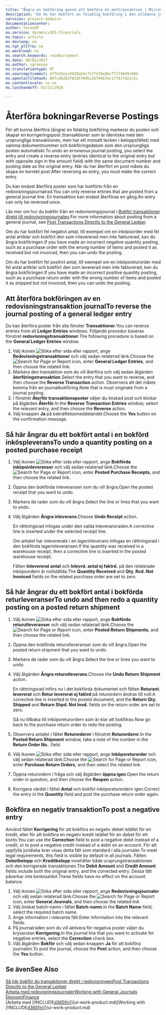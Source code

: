 ```yaml
---
title: "Ångra en bokföring genom att bokföra en mottransaktion | Microsoft Docs"
description: "Om du har bokfört en felaktig bokföring i den allmänna journalen, kan du använda funktionen Återför transaktion för att ångra bokföringen med ett korrekt redovisningsspårning."
services: project-madeira
documentationcenter: 
author: SorenGP
ms.service: dynamics365-financials
ms.topic: article
ms.devlang: na
ms.tgt_pltfrm: na
ms.workload: na
ms.search.keywords: reimbursement
ms.date: 08/03/2017
ms.author: sgroespe
ms.translationtype: HT
ms.sourcegitcommit: d7fb34e1c9428a64c71ff47be8bcff174649c00d
ms.openlocfilehash: 66fcd6282f02d5789b12b79467ec177817422c5c
ms.contentlocale: sv-se
ms.lasthandoff: 03/22/2018

---
```

# <a name="reverse-postings"></a><span data-ttu-id="71b9a-103">Återföra bokningar</span><span class="sxs-lookup"><span data-stu-id="71b9a-103">Reverse Postings</span></span>
<span data-ttu-id="71b9a-104">För att kunna återföra (ångra) en felaktig bokföring markerar du posten och skapar en korrigeringspost (transaktioner som är identiska med den ursprungliga transaktionen, men har ett motsatt tecken i beloppsfältet) med samma dokumentnummer och bokföringsdatum som den ursprungliga posten automatiskt.</span><span class="sxs-lookup"><span data-stu-id="71b9a-104">To undo an erroneous journal posting, you select the entry and create a reverse entry (entries identical to the original entry but with opposite sign in the amount field) with the same document number and posting date as the original entry.</span></span> <span data-ttu-id="71b9a-105">När du har återfört en post måste du skapa en korrekt post.</span><span class="sxs-lookup"><span data-stu-id="71b9a-105">After reversing an entry, you must make the correct entry.</span></span>

<span data-ttu-id="71b9a-106">Du kan endast återföra poster som har bokförts från en redovisningsjournalrad.</span><span class="sxs-lookup"><span data-stu-id="71b9a-106">You can only reverse entries that are posted from a general journal line.</span></span> <span data-ttu-id="71b9a-107">En transaktion kan endast återföras en gång.</span><span class="sxs-lookup"><span data-stu-id="71b9a-107">An entry can only be reversed once.</span></span>

<span data-ttu-id="71b9a-108">Läs mer om hur du bokför från en redovisningsjournal i [Bokför transaktioner direkt till redovisningsjournalen](finance-how-post-transactions-directly.md).</span><span class="sxs-lookup"><span data-stu-id="71b9a-108">For more information about posting from a general journal, see [Post Transactions Directly to the General Ledger](finance-how-post-transactions-directly.md).</span></span>

<span data-ttu-id="71b9a-109">Om du har bokfört fel negativt antal, till exempel om en inköpsorder med fel antal artiklar och bokfört den som inlevererad men inte fakturerad, kan du ångra bokföringen.</span><span class="sxs-lookup"><span data-stu-id="71b9a-109">If you have made an incorrect negative quantity posting, such as a purchase order with the wrong number of items and posted it as received but not invoiced, then you can undo the posting.</span></span>

<span data-ttu-id="71b9a-110">Om du har bokfört fel positivt antal, till exempel om en inköpsreturorder med fel antal artiklar och bokfört den som levererad men inte fakturerad, kan du ångra bokföringen.</span><span class="sxs-lookup"><span data-stu-id="71b9a-110">If you have made an incorrect positive quantity posting, such as a purchase return order with the wrong number of items and posted it as shipped but not invoiced, then you can undo the posting.</span></span>   

## <a name="to-reverse-the-journal-posting-of-a-general-ledger-entry"></a><span data-ttu-id="71b9a-111">Att återföra bokföringen av en redovisningstransaktion journal</span><span class="sxs-lookup"><span data-stu-id="71b9a-111">To reverse the journal posting of a general ledger entry</span></span>
<span data-ttu-id="71b9a-112">Du kan återföra poster från alla fönster **Transaktioner**.</span><span class="sxs-lookup"><span data-stu-id="71b9a-112">You can reverse entries from all **Ledger Entries** windows.</span></span> <span data-ttu-id="71b9a-113">Följande procedur baseras fönstret **redovisningstransaktioner**.</span><span class="sxs-lookup"><span data-stu-id="71b9a-113">The following procedure is based on the **General Ledger Entries** window.</span></span>
1. <span data-ttu-id="71b9a-114">Välj ikonen ![Söka efter sida eller rapport](media/ui-search/search_small.png "Ikonen Söka efter sida eller rapport"), ange **Redovisningstransaktioner** och välj sedan relaterad länk.</span><span class="sxs-lookup"><span data-stu-id="71b9a-114">Choose the ![Search for Page or Report](media/ui-search/search_small.png "Search for Page or Report icon") icon, enter **General Ledger Entries**, and then choose the related link.</span></span>
2. <span data-ttu-id="71b9a-115">Markera den transaktion som du vill återföra och välj sedan åtgärden **återföringstransaktion**.</span><span class="sxs-lookup"><span data-stu-id="71b9a-115">Select the entry that you want to reverse, and then choose the **Reverse Transaction** action.</span></span> <span data-ttu-id="71b9a-116">Observera att det måste komma från en journalbokföring.</span><span class="sxs-lookup"><span data-stu-id="71b9a-116">Note that is must originate from a journal posting.</span></span>
3. <span data-ttu-id="71b9a-117">I fönstret **Återför transaktionsposter** väljer du önskad post och klickar på åtgärden **Återför**.</span><span class="sxs-lookup"><span data-stu-id="71b9a-117">In the **Reverse Transaction Entries** window, select the relevant entry, and then choose the **Reverse** action.</span></span>
4. <span data-ttu-id="71b9a-118">Välj knappen **Ja** på bekräftelsemeddelandet.</span><span class="sxs-lookup"><span data-stu-id="71b9a-118">Choose the **Yes** button on the confirmation message.</span></span>

## <a name="to-undo-a-quantity-posting-on-a-posted-purchase-receipt"></a><span data-ttu-id="71b9a-119">Så här ångrar du ett bokfört antal i en bokförd inköspleverans</span><span class="sxs-lookup"><span data-stu-id="71b9a-119">To undo a quantity posting on a posted purchase receipt</span></span>  

1.  <span data-ttu-id="71b9a-120">Välj ikonen ![Söka efter sida eller rapport](media/ui-search/search_small.png "Ikonen Söka efter sida eller rapport"), ange **Bokförda inköpsinleveranser** och välj sedan relaterad länk.</span><span class="sxs-lookup"><span data-stu-id="71b9a-120">Choose the ![Search for Page or Report](media/ui-search/search_small.png "Search for Page or Report icon") icon, enter **Posted Purchase Receipts**, and then choose the related link.</span></span>  
2.  <span data-ttu-id="71b9a-121">Öppna den bokförda inleveransen som du vill ångra.</span><span class="sxs-lookup"><span data-stu-id="71b9a-121">Open the posted receipt that you want to undo.</span></span>  
3.  <span data-ttu-id="71b9a-122">Markera de rader som du vill ångra.</span><span class="sxs-lookup"><span data-stu-id="71b9a-122">Select the line or lines that you want to undo.</span></span>  
4.  <span data-ttu-id="71b9a-123">Välj åtgärden **Ångra inleverans**.</span><span class="sxs-lookup"><span data-stu-id="71b9a-123">Choose **Undo Receipt** action.</span></span>

    <span data-ttu-id="71b9a-124">En rättningsrad infogas under den valda inleveransraden.</span><span class="sxs-lookup"><span data-stu-id="71b9a-124">A corrective line is inserted under the selected receipt line.</span></span>  

    <span data-ttu-id="71b9a-125">Om antalet har inlevererats i en lagerinleverans infogas en rättningsrad i den bokförda lagerinleveransen.</span><span class="sxs-lookup"><span data-stu-id="71b9a-125">If the quantity was received in a warehouse receipt, then a corrective line is inserted in the posted warehouse receipt.</span></span>  

    <span data-ttu-id="71b9a-126">Fälten **Inlevererat antal** och **Inlevrd. antal ej faktrd.** på den relaterade inköpsordern är nollställda.</span><span class="sxs-lookup"><span data-stu-id="71b9a-126">The **Quantity Received** and **Qty. Rcd. Not Invoiced** fields on the related purchase order are set to zero.</span></span>

## <a name="to-undo-and-then-redo-a-quantity-posting-on-a-posted-return-shipment"></a><span data-ttu-id="71b9a-127">Så här ångrar du ett bokfört antal i bokförda returleveranser</span><span class="sxs-lookup"><span data-stu-id="71b9a-127">To undo and then redo a quantity posting on a posted return shipment</span></span>

1.  <span data-ttu-id="71b9a-128">Välj ikonen ![Söka efter sida eller rapport](media/ui-search/search_small.png "Ikonen Söka efter sida eller rapport"), ange **Bokförda returutleveranser** och välj sedan relaterad länk.</span><span class="sxs-lookup"><span data-stu-id="71b9a-128">Choose the ![Search for Page or Report](media/ui-search/search_small.png "Search for Page or Report icon") icon, enter **Posted Return Shipments**, and then choose the related link.</span></span>  
2.  <span data-ttu-id="71b9a-129">Öppna den bokförda returutleveranser som du vill ångra.</span><span class="sxs-lookup"><span data-stu-id="71b9a-129">Open the posted return shipment that you want to undo.</span></span>
3. <span data-ttu-id="71b9a-130">Markera de rader som du vill ångra.</span><span class="sxs-lookup"><span data-stu-id="71b9a-130">Select the line or lines you want to undo.</span></span>  

4.  <span data-ttu-id="71b9a-131">Välj åtgärden **Ångra returutleverans**.</span><span class="sxs-lookup"><span data-stu-id="71b9a-131">Choose the **Undo Return Shipment** action.</span></span>  

    <span data-ttu-id="71b9a-132">En rättningsrad införs nu i det bokförda dokumentet och fälten **Returant. levererat** och **Retur levererat ej faktrd** på returordern ändras till noll.</span><span class="sxs-lookup"><span data-stu-id="71b9a-132">A corrective line is inserted in the posted document, and the **Return Qty. Shipped** and **Return Shpd. Not Invd.** fields on the return order are set to zero.</span></span>  

    <span data-ttu-id="71b9a-133">Gå nu tillbaka till inköpsreturordern som är klar att bokföras.</span><span class="sxs-lookup"><span data-stu-id="71b9a-133">Now go back to the purchase return order to redo the posting.</span></span>  

5.  <span data-ttu-id="71b9a-134">Observera antalet i fältet **Returordernr** i fönstret **Returordernr**.</span><span class="sxs-lookup"><span data-stu-id="71b9a-134">In the **Posted Return Shipment** window, take a note of the number in the **Return Order No.**</span></span> <span data-ttu-id="71b9a-135">.</span><span class="sxs-lookup"><span data-stu-id="71b9a-135">field.</span></span>  
6.  <span data-ttu-id="71b9a-136">Välj ikonen ![Söka efter sida eller rapport](media/ui-search/search_small.png "Ikonen Söka efter sida eller rapport"), ange **Inköpsreturorder** och välj sedan relaterad länk.</span><span class="sxs-lookup"><span data-stu-id="71b9a-136">Choose the ![Search for Page or Report](media/ui-search/search_small.png "Search for Page or Report icon") icon, enter **Purchase Return Orders**, and then select the related link.</span></span>  
7.  <span data-ttu-id="71b9a-137">Öppna returordern i fråga och välj åtgärden **öppna igen**.</span><span class="sxs-lookup"><span data-stu-id="71b9a-137">Open the return order in question, and then choose the **Reopen** action.</span></span>  
8.  <span data-ttu-id="71b9a-138">Korrigera värdet i fältet **Antal** och bokför inköpsreturordern igen.</span><span class="sxs-lookup"><span data-stu-id="71b9a-138">Correct the entry in the **Quantity** field and post the purchase return order again.</span></span>  

## <a name="to-post-a-negative-entry"></a><span data-ttu-id="71b9a-139">Bokföra en negativ transaktion</span><span class="sxs-lookup"><span data-stu-id="71b9a-139">To post a negative entry</span></span>  
<span data-ttu-id="71b9a-140">Använd fältet **Korrigering** för att bokföra en negativ debet istället för en kredit, eller för att bokföra en negativ kredit istället för en debet för ett konto.</span><span class="sxs-lookup"><span data-stu-id="71b9a-140">You can use the **Correction** field to post a negative debit instead of a credit, or to post a negative credit instead of a debit on an account.</span></span> <span data-ttu-id="71b9a-141">För att uppfylla juridiska krav visas detta fält som standard i alla journaler.</span><span class="sxs-lookup"><span data-stu-id="71b9a-141">To meet legal requirements, this field is visible by default in all journals.</span></span> <span data-ttu-id="71b9a-142">Fälten **Debetbelopp** och **Kreditbelopp** innehåller både ursprungstransaktionen och den korrigerade transaktionen.</span><span class="sxs-lookup"><span data-stu-id="71b9a-142">The **Debit Amount** and **Credit Amount** fields include both the original entry, and the corrected entry.</span></span> <span data-ttu-id="71b9a-143">Dessa fält påverkar inte kontosaldot.</span><span class="sxs-lookup"><span data-stu-id="71b9a-143">These fields have no effect on the account balance.</span></span>  

1.  <span data-ttu-id="71b9a-144">Välj ikonen ![Söka efter sida eller rapport](media/ui-search/search_small.png "Ikonen Söka efter sida eller rapport"), ange **Redovisningsjournaler** och välj sedan relaterad länk.</span><span class="sxs-lookup"><span data-stu-id="71b9a-144">Choose the ![Search for Page or Report](media/ui-search/search_small.png "Search for Page or Report icon") icon, enter **General Journals**, and then choose the related link</span></span>  
2.  <span data-ttu-id="71b9a-145">Välj önskat batch-namn i fältet **Batch-namn**.</span><span class="sxs-lookup"><span data-stu-id="71b9a-145">In the **Batch Name** field, select the required batch name.</span></span>  
3.  <span data-ttu-id="71b9a-146">Ange information i relevanta fält.</span><span class="sxs-lookup"><span data-stu-id="71b9a-146">Enter information into the relevant fields.</span></span>  
4.  <span data-ttu-id="71b9a-147">På journalraden som du vill aktivera för negativa poster väljer du kryssrutan **Korrigering**.</span><span class="sxs-lookup"><span data-stu-id="71b9a-147">In the journal line that you want to activate for negative entries, select the **Correction** check box.</span></span>  
5.  <span data-ttu-id="71b9a-148">Välj åtgärden **Bokför** och välj sedan knappen **Ja** för att bokföra journalen.</span><span class="sxs-lookup"><span data-stu-id="71b9a-148">To post the journal, choose the **Post** action, and then choose the **Yes** button.</span></span>

## <a name="see-also"></a><span data-ttu-id="71b9a-149">Se även</span><span class="sxs-lookup"><span data-stu-id="71b9a-149">See Also</span></span>
[<span data-ttu-id="71b9a-150">Så här bokför du transaktioner direkt i redovisningen</span><span class="sxs-lookup"><span data-stu-id="71b9a-150">Post Transactions Directly to the General Ledger</span></span>](finance-how-post-transactions-directly.md)  
[<span data-ttu-id="71b9a-151">Arbeta med redovisningsjournaler</span><span class="sxs-lookup"><span data-stu-id="71b9a-151">Working with General Journals</span></span>](ui-work-general-journals.md)  
[<span data-ttu-id="71b9a-152">Ekonomi</span><span class="sxs-lookup"><span data-stu-id="71b9a-152">Finance</span></span>](finance.md)  
<span data-ttu-id="71b9a-153">[Arbeta med [!INCLUDE[d365fin](includes/d365fin_md.md)]](ui-work-product.md)</span><span class="sxs-lookup"><span data-stu-id="71b9a-153">[Working with [!INCLUDE[d365fin](includes/d365fin_md.md)]](ui-work-product.md)</span></span>  

